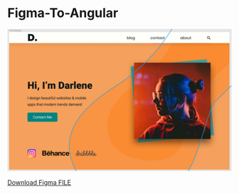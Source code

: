 # Figma-To-Angular

![Example Template Image 1](figma-template-image.png)

 <a id="raw-url" href="https://github.com/muzeyr/figma-to-angular/blob/main/Figma-Homepage-Source-File.zip">Download Figma FILE</a>
